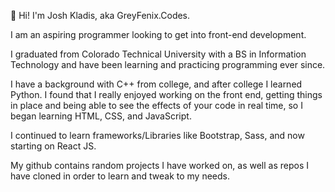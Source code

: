 
👋 Hi! I'm Josh Kladis, aka GreyFenix.Codes.

I am an aspiring programmer looking to get into front-end development.

I graduated from Colorado Technical University with a BS in Information Technology and have been learning and practicing programming ever since.

I have a background with C++ from college, and after college I learned Python. I found that I really enjoyed working on the front end, getting things in place and being able to see the effects of your code in real time,  so I began learning HTML, CSS, and JavaScript.

I continued to learn frameworks/Libraries like Bootstrap, Sass, and now starting on React JS.

My github contains random projects I have worked on, as well as repos I have cloned in order to learn and tweak to my needs.
